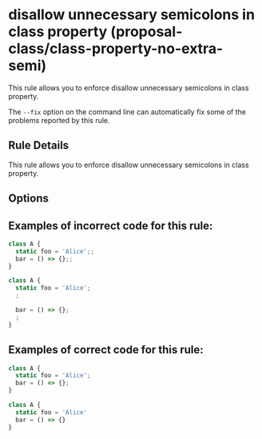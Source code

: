 # disallow unnecessary semicolons in class property (proposal-class/class-property-no-extra-semi)

This rule allows you to enforce disallow unnecessary semicolons in class property.

The `--fix` option on the command line can automatically fix some of the problems reported by this rule.

## Rule Details

This rule allows you to enforce disallow unnecessary semicolons in class property.

## Options

## Examples of **incorrect** code for this rule:

```js
class A {
  static foo = 'Alice';;
  bar = () => {};;
}
```

```js
class A {
  static foo = 'Alice';
  ;

  bar = () => {};
  ;
}
```

## Examples of **correct** code for this rule:

```js
class A {
  static foo = 'Alice';
  bar = () => {};
}
```

```js
class A {
  static foo = 'Alice'
  bar = () => {}
}
```
